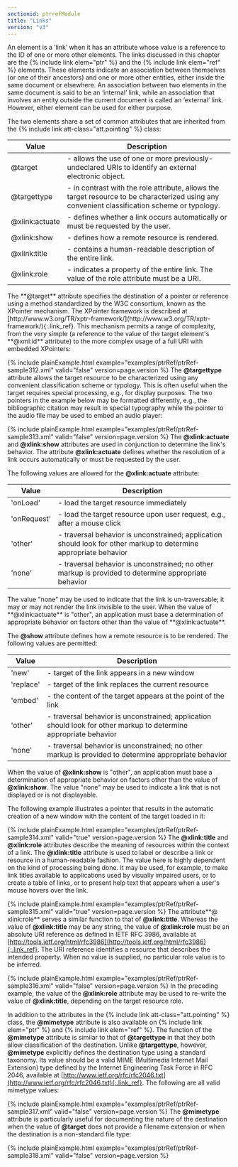 ```yaml
---
sectionid: ptrrefModule
title: "Links"
version: "v3"
---
```


An element is a ‘link’ when it has an attribute whose value is a reference
to the ID of one or more other elements. The links discussed in this chapter are the
{% include link elem="ptr" %} and the {% include link elem="ref" %} elements. These elements indicate an
association between themselves (or one of their ancestors) and one or more other entities,
either inside the same document or elsewhere. An association between two elements
in the same
document is said to be an ‘internal’ link, while an association that
involves an entity outside the current document is called an ‘external’
link. However, either element can be used for either purpose.

The two elements share a set of common attributes that are inherited from the {% include link att-class="att.pointing" %} class:

<table class="table table-striped">
   <thead>
      <tr>
         <th>Value</th>
         <th>Description</th>
      </tr>
   </thead>
   <tbody>
      <tr>
         <td>@target</td>
         <td> - allows the use of one or more previously-undeclared URIs to identify an external
            electronic object.
         </td>
      </tr>
      <tr>
         <td>@targettype</td>
         <td> - in contrast with the role attribute, allows the target resource to be characterized
            using any convenient classification scheme or typology.
         </td>
      </tr>
      <tr>
         <td>@xlink:actuate</td>
         <td> - defines whether a link occurs automatically or must be requested by the user.</td>
      </tr>
      <tr>
         <td>@xlink:show</td>
         <td> - defines how a remote resource is rendered.</td>
      </tr>
      <tr>
         <td>@xlink:title</td>
         <td> - contains a human-readable description of the entire link.</td>
      </tr>
      <tr>
         <td>@xlink:role</td>
         <td> - indicates a property of the entire link. The value of the role attribute must be
            a URI.
         </td>
      </tr>
   </tbody>
</table>The **@target** attribute specifies the destination of a pointer or reference using a
method standardized by the W3C consortium, known as the XPointer mechanism. The XPointer
framework is described at [http://www.w3.org/TR/xptr-framework/](http://www.w3.org/TR/xptr-framework/){:.link_ref}. This mechanism permits a range of complexity,
from the very simple (a reference to the value of the target element's **@xml:id**
attribute) to the more complex usage of a full URI with embedded XPointers:

{% include plainExample.html example="examples/ptrRef/ptrRef-sample312.xml" valid="false" version=page.version %}
The **@targettype** attribute allows the target resource to be characterized using any
convenient classification scheme or typology. This is often useful when the target
requires
special processing, e.g., for display purposes. The two pointers in the example below
may be
formatted differently, e.g., the bibliographic citation may result in special typography
while
the pointer to the audio file may be used to embed an audio player:

{% include plainExample.html example="examples/ptrRef/ptrRef-sample313.xml" valid="false" version=page.version %}
The **@xlink:actuate** and **@xlink:show** attributes are used in conjunction to
determine the link's behavior. The attribute **@xlink:actuate** defines whether the
resolution of a link occurs automatically or must be requested by the user.

The following values are allowed for the **@xlink:actuate** attribute:


<table class="table table-striped">
   <thead>
      <tr>
         <th>Value</th>
         <th>Description</th>
      </tr>
   </thead>
   <tbody>
      <tr>
         <td>'onLoad'</td>
         <td> - load the target resource immediately</td>
      </tr>
      <tr>
         <td>'onRequest'</td>
         <td> - load the target resource upon user request, e.g., after a mouse click</td>
      </tr>
      <tr>
         <td>'other'</td>
         <td> - traversal behavior is unconstrained; application should look for other markup to
            determine appropriate behavior
         </td>
      </tr>
      <tr>
         <td>'none'</td>
         <td> - traversal behavior is unconstrained; no other markup is provided to determine appropriate
            behavior
         </td>
      </tr>
   </tbody>
</table>The value "none" may be used to indicate that the link is un-traversable; it may or
may not
render the link invisible to the user. When the value of **@xlink:actuate** is "other",
an application must base a determination of appropriate behavior on factors other
than the
value of **@xlink:actuate**.

The **@show** attribute defines how a remote resource is to be rendered. The following
values are permitted:



<table class="table table-striped">
   <thead>
      <tr>
         <th>Value</th>
         <th>Description</th>
      </tr>
   </thead>
   <tbody>
      <tr>
         <td>'new'</td>
         <td> - target of the link appears in a new window</td>
      </tr>
      <tr>
         <td>'replace'</td>
         <td> - target of the link replaces the current resource</td>
      </tr>
      <tr>
         <td>'embed'</td>
         <td> - the content of the target appears at the point of the link</td>
      </tr>
      <tr>
         <td>'other'</td>
         <td> - traversal behavior is unconstrained; application should look for other markup to
            determine appropriate behavior
         </td>
      </tr>
      <tr>
         <td>'none'</td>
         <td> - traversal behavior is unconstrained; no other markup is provided to determine appropriate
            behavior
         </td>
      </tr>
   </tbody>
</table>

When the value of **@xlink:show** is "other", an application must base a determination
of appropriate behavior on factors other than the value of **@xlink:show**. The value
"none" may be used to indicate a link that is not displayed or is not displayable.

The following example illustrates a pointer that results in the automatic creation
of a new
window with the content of the target loaded in it:

{% include plainExample.html example="examples/ptrRef/ptrRef-sample314.xml" valid="true" version=page.version %}
The **@xlink:title** and **@xlink:role** attributes describe the meaning of
resources within the context of a link. The **@xlink:title** attribute is used to label
or describe a link or resource in a human-readable fashion. The value here is highly
dependent
on the kind of processing being done. It may be used, for example, to make link titles
available to applications used by visually impaired users, or to create a table of
links, or
to present help text that appears when a user's mouse hovers over the link.

{% include plainExample.html example="examples/ptrRef/ptrRef-sample315.xml" valid="true" version=page.version %}
The attribute**@ xlink:role** serves a similar function to that of
**@xlink:title**. Whereas the value of **@xlink:title** may be any string, the
value of **@xlink:role** must be an absolute URI reference as defined in IETF RFC 3986,
available at [http://tools.ietf.org/html/rfc3986](http://tools.ietf.org/html/rfc3986){:.link_ref}. The URI reference identifies a resource that
describes the intended property. When no value is supplied, no particular role value
is to be
inferred.

{% include plainExample.html example="examples/ptrRef/ptrRef-sample316.xml" valid="false" version=page.version %}
In the preceding example, the value of the **@xlink:role** attribute may be used to
re-write the value of **@xlink:title**, depending on the target resource role.

In addition to the attributes in the {% include link att-class="att.pointing" %} class, the
**@mimetype** attribute is also available on {% include link elem="ptr" %} and {% include link elem="ref" %}. The function of the **@mimetype** attribute is similar to that
of **@targettype** in that they both allow classification of the destination. Unlike
**@targettype**, however, **@mimetype** explicitly defines the destination type
using a standard taxonomy. Its value should be a valid MIME (Multimedia Internet Mail
Extension) type defined by the Internet Engineering Task Force in RFC 2046, available
at [http://www.ietf.org/rfc/rfc2046.txt](http://www.ietf.org/rfc/rfc2046.txt){:.link_ref}. The
following are all valid mimetype values:

{% include plainExample.html example="examples/ptrRef/ptrRef-sample317.xml" valid="false" version=page.version %}
The **@mimetype** attribute is particularly useful for documenting the nature of the
destination when the value of **@target** does not provide a filename extension or when
the destination is a non-standard file type:

{% include plainExample.html example="examples/ptrRef/ptrRef-sample318.xml" valid="false" version=page.version %}

